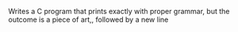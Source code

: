Writes a C program that prints exactly with proper grammar, but the outcome is a piece of art,, followed by a new line
